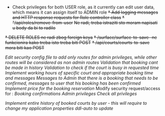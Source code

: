 * Check privileges for both USER role, as it currently can edit user data, which means it can assign itself to ADMIN role
~~* Add logging messages and HTTP response requests for Role controller class~~
~~* "/api/roles/remove-from-user~~
~~Ne radi, treba istraziti sto moram napisati u body da bi to radilo~~

~~* DELETE ROLES ne radi zbog foreign keya~~
~~* /surface/surface-to-save- ne funkcionira kako treba isto treba biti POST~~
~~* /api/courts/courts-to-save mora biti kao POST~~

*Edit security config file to add only routes for admin privileges, while other routes will be considered as non admin routes*
*Validation that booking cant be made in history* 
*Validation to check if the court is busy in requested time*
*Implement working hours of specific court and appropriate booking time and messages*
*Messages to Admin that there is a booking that needs to be confirmed, messages to user that his booking has been confirmed*
*Implement price for the booking reservation* 
Modify security request/access for :
    *Booking confirmations*
    *Admin privileges*
    *Check all privileges*

*Implement entire history of booked courts by user - this will require to change my application properties ddl-auto to update*

    